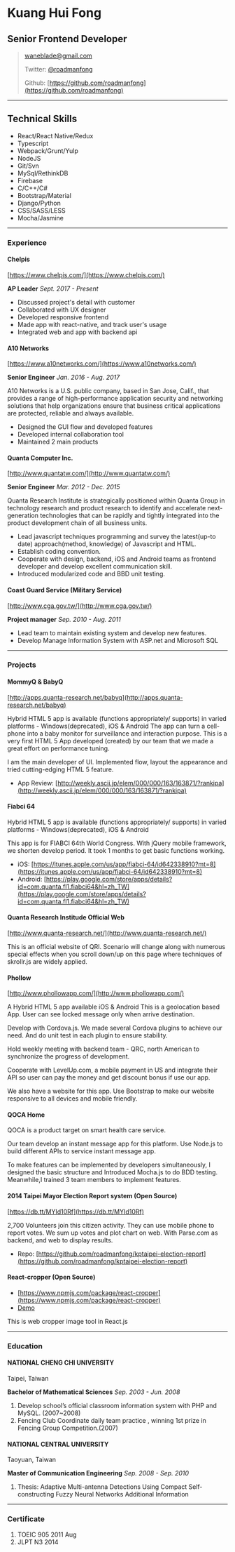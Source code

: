 # Kuang Hui Fong
## Senior Frontend Developer

> [waneblade@gmail.com](waneblade@gmail.com)
>
> Twitter: [@roadmanfong](https://twitter.com/roadmanfong)
>
> Github: [https://github.com/roadmanfong](https://github.com/roadmanfong)


-----

## Technical Skills
* React/React Native/Redux
* Typescript
* Webpack/Grunt/Yulp
* NodeJS
* Git/Svn
* MySql/RethinkDB
* Firebase
* C/C++/C#
* Bootstrap/Material
* Django/Python
* CSS/SASS/LESS
* Mocha/Jasmine

-----

### Experience

#### Chelpis
[https://www.chelpis.com/](https://www.chelpis.com/)

__AP Leader__
*Sept. 2017 - Present*

* Discussed project's detail with customer
* Collaborated with UX designer
* Developed responsive frontend
* Made app with react-native, and track user's usage
* Integrated web and app with backend api

#### A10 Networks
[https://www.a10networks.com/](https://www.a10networks.com/)

__Senior Engineer__
*Jan. 2016 - Aug. 2017*

A10 Networks is a U.S. public company, based in San Jose, Calif., that provides a range of high-performance application security and networking solutions that help organizations ensure that business critical applications are protected, reliable and always available.

* Designed the GUI flow and developed features
* Developed internal collaboration tool
* Maintained 2 main products

#### Quanta Computer Inc.
[http://www.quantatw.com/](http://www.quantatw.com/)

__Senior Engineer__
*Mar. 2012 - Dec. 2015*

Quanta Research Institute is strategically positioned within Quanta Group in technology research and product research to identify and accelerate next-generation technologies that can be rapidly and tightly integrated into the product development chain of all business units.

* Lead javascript techniques programming and survey the latest(up-to date) approach(method, knowledge) of Javascript and HTML.
* Establish coding convention.
* Cooperate with design, backend, iOS and Android teams as frontend developer and develop excellent communication skill.
* Introduced modularized code and BBD unit testing.

#### Coast Guard Service (Military Service)
[http://www.cga.gov.tw/](http://www.cga.gov.tw/)

__Project manager__
*Sep. 2010 - Aug. 2011*

* Lead team to maintain existing system and develop new features.
* Develop Manage Information System with ASP.net and Microsoft SQL

-----

### Projects

####

#### MommyQ & BabyQ
[http://apps.quanta-research.net/babyq](http://apps.quanta-research.net/babyq)

Hybrid HTML 5 app is available (functions appropriately/ supports) in varied platforms - Windows(deprecated), iOS & Android
The app can turn a cell-phone into a baby monitor for surveillance and interaction purpose. This is a very first HTML 5 App developed (created) by our team that we made a great effort on performance tuning.

I am the main developer of UI. Implemented flow, layout the appearance and tried cutting-edging HTML 5 feature.

* App Review: [http://weekly.ascii.jp/elem/000/000/163/163871/?rankipa](http://weekly.ascii.jp/elem/000/000/163/163871/?rankipa)

#### Fiabci 64
Hybrid HTML 5 app is available (functions appropriately/ supports) in varied platforms - Windows(deprecated), iOS & Android

This app is for FIABCI 64th World Congress. With jQuery mobile framework, we shorten develop period. It took 1 months to get basic functions working.

* iOS: [https://itunes.apple.com/us/app/fiabci-64/id642338910?mt=8](https://itunes.apple.com/us/app/fiabci-64/id642338910?mt=8)
* Android: [https://play.google.com/store/apps/details?id=com.quanta.fl1.fiabci64&hl=zh_TW](https://play.google.com/store/apps/details?id=com.quanta.fl1.fiabci64&hl=zh_TW)

#### Quanta Research Institude Official Web
[http://www.quanta-research.net/](http://www.quanta-research.net/)

This is an official website of QRI. Scenario will change along with numerous special effects when you scroll down/up on this page where techniques of skrollr.js are widely applied.

#### Phollow
[http://www.phollowapp.com/](http://www.phollowapp.com/)

A Hybrid HTML 5 app available iOS & Android
This is a geolocation based App. User can see locked message only when arrive destination.

Develop with Cordova.js. We made several Cordova plugins to achieve our need. And do unit test in each plugin to ensure stability.

Hold weekly meeting with backend team - QRC, north American to synchronize the progress of development.

Cooperate with LevelUp.com, a mobile payment in US and integrate their API so user can pay the money and get discount bonus if use our app.

We also have a website for this app.
Use Bootstrap to make our website responsive to all devices and mobile friendly.


#### QOCA Home

QOCA is a product target on smart health care service.

Our team develop an instant message app for this platform.
Use Node.js to build different APIs to service instant message app.

To make features can be implemented by developers simultaneously,  I designed the basic structure and
Introduced Mocha.js to do BDD testing.
Meanwhile,I trained 3 team members to implement features.


#### 2014 Taipei Mayor Election Report system (Open Source)
 [https://db.tt/MYId10Rf](https://db.tt/MYId10Rf)

2,700 Volunteers join this citizen activity.
They can use mobile phone to report votes.
We sum up votes and plot chart on web.
With Parse.com as backend, and web to display results.

* Repo: [https://github.com/roadmanfong/kptaipei-election-report](https://github.com/roadmanfong/kptaipei-election-report)

#### React-cropper (Open Source)
* [https://www.npmjs.com/package/react-cropper](https://www.npmjs.com/package/react-cropper)
* [Demo](http://roadmanfong.github.io/react-cropper/example/)

This is web cropper image tool in React.js

-----

### Education
#### NATIONAL CHENG CHI UNIVERSITY
Taipei, Taiwan

__Bachelor of Mathematical Sciences__
*Sep. 2003 - Jun. 2008*

1. Develop school’s official classroom information system with PHP and MySQL. (2007~2008)
2. Fencing Club Coordinate daily team practice , winning 1st prize in Fencing Group Competition.(2007)

#### NATIONAL CENTRAL UNIVERSITY
Taoyuan, Taiwan

__Master of Communication Engineering__
*Sep. 2008 - Sep. 2010*

  1. Thesis: Adaptive Multi-antenna Detections Using Compact Self-constructing Fuzzy Neural Networks
Additional Information

-----

### Certificate
1. TOEIC 905 2011 Aug
2. JLPT N3 2014


